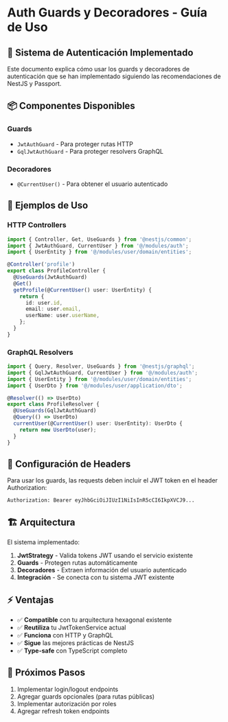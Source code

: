 # Auth Guards y Decoradores - Guía de Uso

## 🔐 Sistema de Autenticación Implementado

Este documento explica cómo usar los guards y decoradores de autenticación que se han implementado siguiendo las recomendaciones de NestJS y Passport.

## 📦 Componentes Disponibles

### Guards

- `JwtAuthGuard` - Para proteger rutas HTTP
- `GqlJwtAuthGuard` - Para proteger resolvers GraphQL

### Decoradores

- `@CurrentUser()` - Para obtener el usuario autenticado

## 🚀 Ejemplos de Uso

### HTTP Controllers

```typescript
import { Controller, Get, UseGuards } from '@nestjs/common';
import { JwtAuthGuard, CurrentUser } from '@/modules/auth';
import { UserEntity } from '@/modules/user/domain/entities';

@Controller('profile')
export class ProfileController {
  @UseGuards(JwtAuthGuard)
  @Get()
  getProfile(@CurrentUser() user: UserEntity) {
    return {
      id: user.id,
      email: user.email,
      userName: user.userName,
    };
  }
}
```

### GraphQL Resolvers

```typescript
import { Query, Resolver, UseGuards } from '@nestjs/graphql';
import { GqlJwtAuthGuard, CurrentUser } from '@/modules/auth';
import { UserEntity } from '@/modules/user/domain/entities';
import { UserDto } from '@/modules/user/application/dto';

@Resolver(() => UserDto)
export class ProfileResolver {
  @UseGuards(GqlJwtAuthGuard)
  @Query(() => UserDto)
  currentUser(@CurrentUser() user: UserEntity): UserDto {
    return new UserDto(user);
  }
}
```

## 🔧 Configuración de Headers

Para usar los guards, las requests deben incluir el JWT token en el header Authorization:

```
Authorization: Bearer eyJhbGciOiJIUzI1NiIsInR5cCI6IkpXVCJ9...
```

## 🏗️ Arquitectura

El sistema implementado:

1. **JwtStrategy** - Valida tokens JWT usando el servicio existente
2. **Guards** - Protegen rutas automáticamente
3. **Decoradores** - Extraen información del usuario autenticado
4. **Integración** - Se conecta con tu sistema JWT existente

## ⚡ Ventajas

- ✅ **Compatible** con tu arquitectura hexagonal existente
- ✅ **Reutiliza** tu JwtTokenService actual
- ✅ **Funciona** con HTTP y GraphQL
- ✅ **Sigue** las mejores prácticas de NestJS
- ✅ **Type-safe** con TypeScript completo

## 🎯 Próximos Pasos

1. Implementar login/logout endpoints
2. Agregar guards opcionales (para rutas públicas)
3. Implementar autorización por roles
4. Agregar refresh token endpoints
